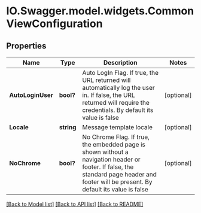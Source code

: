 # IO.Swagger.model.widgets.CommonViewConfiguration
## Properties

Name | Type | Description | Notes
------------ | ------------- | ------------- | -------------
**AutoLoginUser** | **bool?** | Auto LogIn Flag. If true, the URL returned will automatically log the user in. If false, the URL returned will require the credentials. By default its value is false | [optional] 
**Locale** | **string** | Message template locale | [optional] 
**NoChrome** | **bool?** | No Chrome Flag. If true, the embedded page is shown without a navigation header or footer. If false, the standard page header and footer will be present. By default its value is false | [optional] 

[[Back to Model list]](../README.md#documentation-for-models) [[Back to API list]](../README.md#documentation-for-api-endpoints) [[Back to README]](../README.md)

